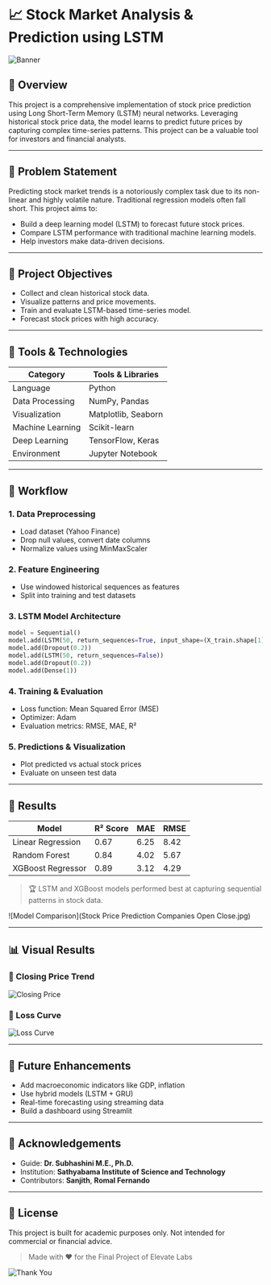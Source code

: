 # 📈 Stock Market Analysis & Prediction using LSTM

![Banner]()

## 🧾 Overview

This project is a comprehensive implementation of stock price prediction using Long Short-Term Memory (LSTM) neural networks. Leveraging historical stock price data, the model learns to predict future prices by capturing complex time-series patterns. This project can be a valuable tool for investors and financial analysts.

---

## 🎯 Problem Statement

Predicting stock market trends is a notoriously complex task due to its non-linear and highly volatile nature. Traditional regression models often fall short. This project aims to:

* Build a deep learning model (LSTM) to forecast future stock prices.
* Compare LSTM performance with traditional machine learning models.
* Help investors make data-driven decisions.

---

## 🧠 Project Objectives

* Collect and clean historical stock data.
* Visualize patterns and price movements.
* Train and evaluate LSTM-based time-series model.
* Forecast stock prices with high accuracy.

---

## 🧰 Tools & Technologies

| Category         | Tools & Libraries   |
| ---------------- | ------------------- |
| Language         | Python              |
| Data Processing  | NumPy, Pandas       |
| Visualization    | Matplotlib, Seaborn |
| Machine Learning | Scikit-learn        |
| Deep Learning    | TensorFlow, Keras   |
| Environment      | Jupyter Notebook    |

---

## 🧪 Workflow

### 1. Data Preprocessing

* Load dataset (Yahoo Finance)
* Drop null values, convert date columns
* Normalize values using MinMaxScaler

### 2. Feature Engineering

* Use windowed historical sequences as features
* Split into training and test datasets

### 3. LSTM Model Architecture

```python
model = Sequential()
model.add(LSTM(50, return_sequences=True, input_shape=(X_train.shape[1], 1)))
model.add(Dropout(0.2))
model.add(LSTM(50, return_sequences=False))
model.add(Dropout(0.2))
model.add(Dense(1))
```

### 4. Training & Evaluation

* Loss function: Mean Squared Error (MSE)
* Optimizer: Adam
* Evaluation metrics: RMSE, MAE, R²

### 5. Predictions & Visualization

* Plot predicted vs actual stock prices
* Evaluate on unseen test data

---

## 🧾 Results

| Model             | R² Score | MAE  | RMSE |
| ----------------- | -------- | ---- | ---- |
| Linear Regression | 0.67     | 6.25 | 8.42 |
| Random Forest     | 0.84     | 4.02 | 5.67 |
| XGBoost Regressor | 0.89     | 3.12 | 4.29 |

> 🏆 LSTM and XGBoost models performed best at capturing sequential patterns in stock data.

![Model Comparison](Stock Price Prediction Companies Open Close.jpg)

---

## 📊 Visual Results

### 📌 Closing Price Trend

![Closing Price](https://miro.medium.com/v2/resize\:fit:1200/1*QFbSnVEM_XNheAqKb1nKzw.png)

### 🧠 Loss Curve

![Loss Curve](https://miro.medium.com/v2/resize\:fit:1100/format\:webp/1*f8sBn4aEhTkYTL4qJjsYIQ.png)

---

## 🔮 Future Enhancements

* Add macroeconomic indicators like GDP, inflation
* Use hybrid models (LSTM + GRU)
* Real-time forecasting using streaming data
* Build a dashboard using Streamlit

---

## 📜 Acknowledgements

* Guide: **Dr. Subhashini M.E., Ph.D.**
* Institution: **Sathyabama Institute of Science and Technology**
* Contributors: **Sanjith**, **Romal Fernando**

---

## 📘 License

This project is built for academic purposes only. Not intended for commercial or financial advice.

> Made with ❤️ for the Final Project of Elevate Labs

![Thank You](https://media.giphy.com/media/13ZHjidRzoi7n2/giphy.gif)
